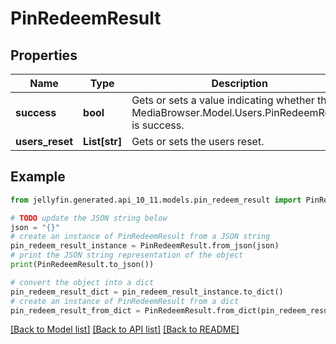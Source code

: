 # PinRedeemResult


## Properties

Name | Type | Description | Notes
------------ | ------------- | ------------- | -------------
**success** | **bool** | Gets or sets a value indicating whether this MediaBrowser.Model.Users.PinRedeemResult is success. | [optional] 
**users_reset** | **List[str]** | Gets or sets the users reset. | [optional] 

## Example

```python
from jellyfin.generated.api_10_11.models.pin_redeem_result import PinRedeemResult

# TODO update the JSON string below
json = "{}"
# create an instance of PinRedeemResult from a JSON string
pin_redeem_result_instance = PinRedeemResult.from_json(json)
# print the JSON string representation of the object
print(PinRedeemResult.to_json())

# convert the object into a dict
pin_redeem_result_dict = pin_redeem_result_instance.to_dict()
# create an instance of PinRedeemResult from a dict
pin_redeem_result_from_dict = PinRedeemResult.from_dict(pin_redeem_result_dict)
```
[[Back to Model list]](../README.md#documentation-for-models) [[Back to API list]](../README.md#documentation-for-api-endpoints) [[Back to README]](../README.md)


